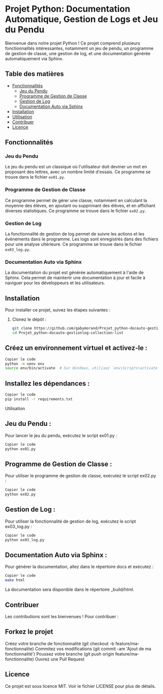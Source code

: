 # Projet Python: Documentation Automatique, Gestion de Logs et Jeu du Pendu

Bienvenue dans notre projet Python ! Ce projet comprend plusieurs fonctionnalités intéressantes, notamment un jeu de pendu, un programme de gestion de classe, une gestion de log, et une documentation générée automatiquement via Sphinx.

## Table des matières

- [Fonctionnalités](#fonctionnalités)
  - [Jeu du Pendu](#jeu-du-pendu)
  - [Programme de Gestion de Classe](#programme-de-gestion-de-classe)
  - [Gestion de Log](#gestion-de-log)
  - [Documentation Auto via Sphinx](#documentation-auto-via-sphinx)
- [Installation](#installation)
- [Utilisation](#utilisation)
- [Contribuer](#contribuer)
- [Licence](#licence)

## Fonctionnalités

### Jeu du Pendu

Le jeu du pendu est un classique où l'utilisateur doit deviner un mot en proposant des lettres, avec un nombre limité d'essais. Ce programme se trouve dans le fichier `ex01.py`.

### Programme de Gestion de Classe

Ce programme permet de gérer une classe, notamment en calculant la moyenne des élèves, en ajoutant ou supprimant des élèves, et en affichant diverses statistiques. Ce programme se trouve dans le fichier `ex02.py`.

### Gestion de Log

La fonctionnalité de gestion de log permet de suivre les actions et les événements dans le programme. Les logs sont enregistrés dans des fichiers pour une analyse ultérieure. Ce programme se trouve dans le fichier `ex03_log.py`.

### Documentation Auto via Sphinx

La documentation du projet est générée automatiquement à l'aide de Sphinx. Cela permet de maintenir une documentation à jour et facile à naviguer pour les développeurs et les utilisateurs.

## Installation

Pour installer ce projet, suivez les étapes suivantes :

1. Clonez le dépôt :

   ```bash
   git clone https://github.com/gabymorand/Projet_python-docauto-gestionlog-collection-list.git
   cd Projet_python-docauto-gestionlog-collection-list
   ```
## Créez un environnement virtuel et activez-le :

```bash
Copier le code
python -m venv env
source env/bin/activate  # Sur Windows, utilisez `env\Scripts\activate`
```
## Installez les dépendances :

```bash
Copier le code
pip install -r requirements.txt
```
Utilisation
## Jeu du Pendu :

Pour lancer le jeu du pendu, exécutez le script ex01.py :

```bash
Copier le code
python ex01.py
```
## Programme de Gestion de Classe :

Pour utiliser le programme de gestion de classe, exécutez le script ex02.py :

```bash
Copier le code
python ex02.py
```
## Gestion de Log :

Pour utiliser la fonctionnalité de gestion de log, exécutez le script ex03_log.py :

```bash
Copier le code
python ex03_log.py
```
## Documentation Auto via Sphinx :

Pour générer la documentation, allez dans le répertoire docs et exécutez :

```bash
Copier le code
make html
```
La documentation sera disponible dans le répertoire _build/html.

##  Contribuer
Les contributions sont les bienvenues ! Pour contribuer :

##  Forkez le projet
Créez votre branche de fonctionnalité (git checkout -b feature/ma-fonctionnalite)
Commitez vos modifications (git commit -am 'Ajout de ma fonctionnalité')
Poussez votre branche (git push origin feature/ma-fonctionnalite)
Ouvrez une Pull Request
##  Licence
Ce projet est sous licence MIT. Voir le fichier LICENSE pour plus de détails.
